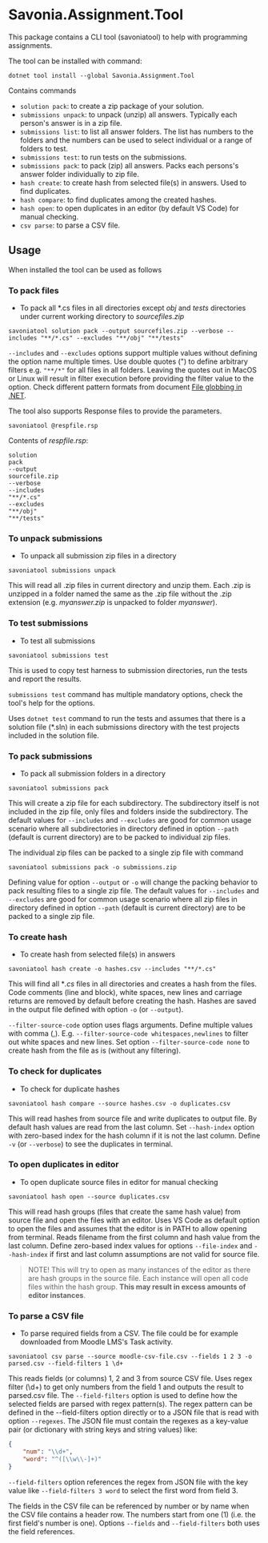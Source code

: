 # Savonia.Assignment.Tool

This package contains a CLI tool (savoniatool) to help with programming assignments.

The tool can be installed with command:
```dotnetcli
dotnet tool install --global Savonia.Assignment.Tool
```

Contains commands

- `solution pack`: to create a zip package of your solution.
- `submissions unpack`: to unpack (unzip) all answers. Typically each person's answer is in a zip file.
- `submissions list`: to list all answer folders. The list has numbers to the folders and the numbers can be used to select individual or a range of folders to test.
- `submissions test`: to run tests on the submissions.
- `submissions pack`: to pack (zip) all answers. Packs each persons's answer folder individually to zip file.
- `hash create`: to create hash from selected file(s) in answers. Used to find duplicates.
- `hash compare`: to find duplicates among the created hashes.
- `hash open`: to open duplicates in an editor (by default VS Code) for manual checking.
- `csv parse`: to parse a CSV file.

## Usage

When installed the tool can be used as follows

### To pack files

- To pack all \*.cs files in all directories except *obj* and *tests* directories under current working directory to *sourcefiles.zip*

```dotnetcli
savoniatool solution pack --output sourcefiles.zip --verbose --includes "**/*.cs" --excludes "**/obj" "**/tests"
```

`--includes` and `--excludes` options support multiple values without defining the option name multiple times. Use double quotes (") to define arbitrary filters e.g. `"**/*"` for all files in all folders. Leaving the quotes out in MacOS or Linux will result in filter execution before providing the filter value to the option. Check different pattern formats from document [File globbing in .NET](https://learn.microsoft.com/en-us/dotnet/core/extensions/file-globbing#pattern-formats).

The tool also supports Response files to provide the parameters.

```dotnetcli
savoniatool @respfile.rsp
```

Contents of *respfile.rsp*:
```
solution
pack
--output
sourcefile.zip
--verbose
--includes
"**/*.cs"
--excludes
"**/obj"
"**/tests"
```

### To unpack submissions

- To unpack all submission zip files in a directory

```dotnetcli
savoniatool submissions unpack
```

This will read all .zip files in current directory and unzip them. Each .zip is unzipped in a folder named the same as the .zip file without the .zip extension (e.g. *myanswer.zip* is unpacked to folder *myanswer*).

### To test submissions

- To test all submissions

```dotnetcli
savoniatool submissions test
```

This is used to copy test harness to submission directories, run the tests and report the results.

`submissions test` command has multiple mandatory options, check the tool's help for the options.

Uses `dotnet test` command to run the tests and assumes that there is a solution file (*.sln) in each submissions directory with the test projects included in the solution file.

### To pack submissions

- To pack all submission folders in a directory

```dotnetcli
savoniatool submissions pack
```

This will create a zip file for each subdirectory. The subdirectory itself is not included in the zip file, only files and folders inside the subdirectory. The default values for `--includes` and `--excludes` are good for common usage scenario where all subdirectories in directory defined in option `--path` (default is current directory) are to be packed to individual zip files.

The individual zip files can be packed to a single zip file with command

```dotnetcli
savoniatool submissions pack -o submissions.zip
```

Defining value for option `--output` or `-o` will change the packing behavior to pack resulting files to a single zip file. The default values for `--includes` and `--excludes` are good for common usage scenario where all zip files in directory defined in option `--path` (default is current directory) are to be packed to a single zip file.


### To create hash

- To create hash from selected file(s) in answers

```dotnetcli
savoniatool hash create -o hashes.csv --includes "**/*.cs"
```

This will find all **.cs* files in all directories and creates a hash from the files. Code comments (line and block), white spaces, new lines and carriage returns are removed by default before creating the hash. Hashes are saved in the output file defined with option `-o` (or `--output`).

`--filter-source-code` option uses flags arguments. Define multiple values with comma (,). E.g. `--filter-source-code whitespaces,newlines` to filter out white spaces and new lines. Set option `--filter-source-code none` to create hash from the file as is (without any filtering).

### To check for duplicates

- To check for duplicate hashes

```dotnetcli
savoniatool hash compare --source hashes.csv -o duplicates.csv
```

This will read hashes from source file and write duplicates to output file. By default hash values are read from the last column. Set `--hash-index` option with zero-based index for the hash column if it is not the last column. Define `-v` (or `--verbose`) to see the duplicates in terminal.

### To open duplicates in editor

- To open duplicate source files in editor for manual checking

```dotnetcli
savoniatool hash open --source duplicates.csv
```

This will read hash groups (files that create the same hash value) from source file and open the files with an editor. Uses VS Code as default option to open the files and assumes that the editor is in PATH to allow opening from terminal. Reads filename from the first column and hash value from the last column. Define zero-based index values for options `--file-index` and `--hash-index` if first and last column assumptions are not valid for source file.

> NOTE! This will try to open as many instances of the editor as there are hash groups in the source file. Each instance will open all code files within the hash group. **This may result in excess amounts of editor instances**.

### To parse a CSV file

- To parse required fields from a CSV. The file could be for example downloaded from Moodle LMS's Task activity.

```dotnetcli
savoniatool csv parse --source moodle-csv-file.csv --fields 1 2 3 -o parsed.csv --field-filters 1 \d+
```

This reads fields (or columns) 1, 2 and 3 from source CSV file. Uses regex filter (\d+) to get only numbers from the field 1 and outputs the result to parsed.csv file. The `--field-filters` option is used to define how the selected fields are parsed with regex pattern(s). The regex pattern can be defined in the --field-filters option directly or to a JSON file that is read with option `--regexes`. The JSON file must contain the regexes as a key-value pair (or dictionary with string keys and string values) like:

```json
{
    "num": "\\d+",
    "word": "^([\\w\\-]+)"
}
```

`--field-filters` option references the regex from JSON file with the key value like `--field-filters 3 word` to select the first word from field 3.

The fields in the CSV file can be referenced by number or by name when the CSV file contains a header row. The numbers start from one (1) (i.e. the first field's number is one). Options `--fields` and `--field-filters` both uses the field references.
